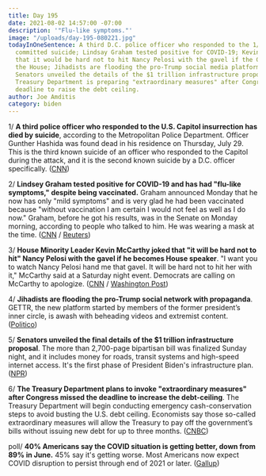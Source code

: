 ```yaml
---
title: Day 195
date: 2021-08-02 14:57:00 -07:00
description: '"Flu-like symptoms."'
image: "/uploads/day-195-080221.jpg"
todayInOneSentence: A third D.C. police officer who responded to the 1/6 insurrection
  committed suicide; Lindsay Graham tested positive for COVID-19; Kevin McCarthy joked
  that it would be hard not to hit Nancy Pelosi with the gavel if the GOP wins back
  the House; Jihadists are flooding the pro-Trump social media platform with propaganda;
  Senators unveiled the details of the $1 trillion infrastructure proposal; and the
  Treasury Department is preparing "extraordinary measures" after Congress miss the
  deadline to raise the debt ceiling.
author: Joe Amditis
category: biden
---
```


1/ **A third police officer who responded to the U.S. Capitol insurrection has died by suicide**, according to the Metropolitan Police Department. Officer Gunther Hashida was found dead in his residence on Thursday, July 29. This is the third known suicide of an officer who responded to the Capitol during the attack, and it is the second known suicide by a D.C. officer specifically. ([CNN](https://www.cnn.com/2021/08/02/politics/dc-metropolitan-police-officer-suicide-january-6-capitol-riot/index.html))

2/ **Lindsey Graham tested positive for COVID-19 and has had "flu-like symptoms," despite being vaccinated.** Graham announced Monday that he now has only "mild symptoms" and is very glad he had been vaccinated because "without vaccination I am certain I would not feel as well as I do now." Graham, before he got his results, was in the Senate on Monday morning, according to people who talked to him. He was wearing a mask at the time. ([CNN](https://www.cnn.com/2021/08/02/politics/lindsey-graham-covid-19/index.html) / [Reuters](https://www.reuters.com/world/us/lindsey-graham-says-he-has-tested-positive-covid-19-2021-08-02/))

3/ **House Minority Leader Kevin McCarthy joked that "it will be hard not to hit" Nancy Pelosi with the gavel if he becomes House speaker**. "I want you to watch Nancy Pelosi hand me that gavel. It will be hard not to hit her with it," McCarthy said at a Saturday night event. Democrats are calling on McCarthy to apologize. ([CNN](https://www.cnn.com/2021/08/01/politics/kevin-mccarthy-nancy-pelosi-gavel/index.html) / [Washington Post](https://www.washingtonpost.com/politics/2021/08/01/democrats-call-mccarthy-apologize-after-he-said-it-will-be-hard-not-hit-pelosi-with-gavel/))

4/ **Jihadists are flooding the pro-Trump social network with propaganda**. GETTR, the new platform started by members of the former president’s inner circle, is awash with beheading videos and extremist content. ([Politico](https://www.politico.com/news/2021/08/02/trump-gettr-social-media-isis-502078))

5/ **Senators unveiled the final details of the $1 trillion infrastructure proposal**. The more than 2,700-page bipartisan bill was finalized Sunday night, and it includes money for roads, transit systems and high-speed internet access. It's the first phase of President Biden's infrastructure plan. ([NPR](https://www.npr.org/2021/08/01/1023582491/its-in-and-big-senators-unveil-1t-infrastructure-proposal))

6/ **The Treasury Department plans to invoke "extraordinary measures" after Congress missed the deadline to increase the debt-ceiling**. The Treasury Department will begin conducting emergency cash-conservation steps to avoid busting the U.S. debt ceiling. Economists say those so-called extraordinary measures will allow the Treasury to pay off the government’s bills without issuing new debt for up to three months. ([CNBC](https://www.cnbc.com/2021/08/02/treasury-to-invoke-extraordinary-measures-as-debt-ceiling-returns.html))

poll/ **40% Americans say the COVID situation is getting better, down from 89% in June.** 45% say it's getting worse. Most Americans now expect COVID disruption to persist through end of 2021 or later. ([Gallup](https://news.gallup.com/poll/353003/americans-optimism-covid-dashed-cases-surge.aspx))
